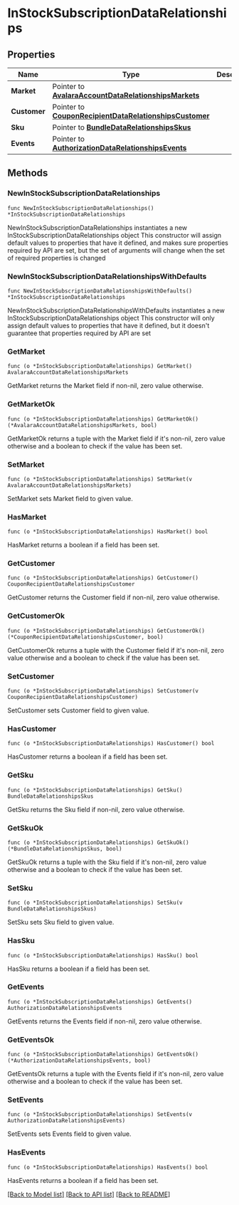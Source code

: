 # InStockSubscriptionDataRelationships

## Properties

Name | Type | Description | Notes
------------ | ------------- | ------------- | -------------
**Market** | Pointer to [**AvalaraAccountDataRelationshipsMarkets**](AvalaraAccountDataRelationshipsMarkets.md) |  | [optional] 
**Customer** | Pointer to [**CouponRecipientDataRelationshipsCustomer**](CouponRecipientDataRelationshipsCustomer.md) |  | [optional] 
**Sku** | Pointer to [**BundleDataRelationshipsSkus**](BundleDataRelationshipsSkus.md) |  | [optional] 
**Events** | Pointer to [**AuthorizationDataRelationshipsEvents**](AuthorizationDataRelationshipsEvents.md) |  | [optional] 

## Methods

### NewInStockSubscriptionDataRelationships

`func NewInStockSubscriptionDataRelationships() *InStockSubscriptionDataRelationships`

NewInStockSubscriptionDataRelationships instantiates a new InStockSubscriptionDataRelationships object
This constructor will assign default values to properties that have it defined,
and makes sure properties required by API are set, but the set of arguments
will change when the set of required properties is changed

### NewInStockSubscriptionDataRelationshipsWithDefaults

`func NewInStockSubscriptionDataRelationshipsWithDefaults() *InStockSubscriptionDataRelationships`

NewInStockSubscriptionDataRelationshipsWithDefaults instantiates a new InStockSubscriptionDataRelationships object
This constructor will only assign default values to properties that have it defined,
but it doesn't guarantee that properties required by API are set

### GetMarket

`func (o *InStockSubscriptionDataRelationships) GetMarket() AvalaraAccountDataRelationshipsMarkets`

GetMarket returns the Market field if non-nil, zero value otherwise.

### GetMarketOk

`func (o *InStockSubscriptionDataRelationships) GetMarketOk() (*AvalaraAccountDataRelationshipsMarkets, bool)`

GetMarketOk returns a tuple with the Market field if it's non-nil, zero value otherwise
and a boolean to check if the value has been set.

### SetMarket

`func (o *InStockSubscriptionDataRelationships) SetMarket(v AvalaraAccountDataRelationshipsMarkets)`

SetMarket sets Market field to given value.

### HasMarket

`func (o *InStockSubscriptionDataRelationships) HasMarket() bool`

HasMarket returns a boolean if a field has been set.

### GetCustomer

`func (o *InStockSubscriptionDataRelationships) GetCustomer() CouponRecipientDataRelationshipsCustomer`

GetCustomer returns the Customer field if non-nil, zero value otherwise.

### GetCustomerOk

`func (o *InStockSubscriptionDataRelationships) GetCustomerOk() (*CouponRecipientDataRelationshipsCustomer, bool)`

GetCustomerOk returns a tuple with the Customer field if it's non-nil, zero value otherwise
and a boolean to check if the value has been set.

### SetCustomer

`func (o *InStockSubscriptionDataRelationships) SetCustomer(v CouponRecipientDataRelationshipsCustomer)`

SetCustomer sets Customer field to given value.

### HasCustomer

`func (o *InStockSubscriptionDataRelationships) HasCustomer() bool`

HasCustomer returns a boolean if a field has been set.

### GetSku

`func (o *InStockSubscriptionDataRelationships) GetSku() BundleDataRelationshipsSkus`

GetSku returns the Sku field if non-nil, zero value otherwise.

### GetSkuOk

`func (o *InStockSubscriptionDataRelationships) GetSkuOk() (*BundleDataRelationshipsSkus, bool)`

GetSkuOk returns a tuple with the Sku field if it's non-nil, zero value otherwise
and a boolean to check if the value has been set.

### SetSku

`func (o *InStockSubscriptionDataRelationships) SetSku(v BundleDataRelationshipsSkus)`

SetSku sets Sku field to given value.

### HasSku

`func (o *InStockSubscriptionDataRelationships) HasSku() bool`

HasSku returns a boolean if a field has been set.

### GetEvents

`func (o *InStockSubscriptionDataRelationships) GetEvents() AuthorizationDataRelationshipsEvents`

GetEvents returns the Events field if non-nil, zero value otherwise.

### GetEventsOk

`func (o *InStockSubscriptionDataRelationships) GetEventsOk() (*AuthorizationDataRelationshipsEvents, bool)`

GetEventsOk returns a tuple with the Events field if it's non-nil, zero value otherwise
and a boolean to check if the value has been set.

### SetEvents

`func (o *InStockSubscriptionDataRelationships) SetEvents(v AuthorizationDataRelationshipsEvents)`

SetEvents sets Events field to given value.

### HasEvents

`func (o *InStockSubscriptionDataRelationships) HasEvents() bool`

HasEvents returns a boolean if a field has been set.


[[Back to Model list]](../README.md#documentation-for-models) [[Back to API list]](../README.md#documentation-for-api-endpoints) [[Back to README]](../README.md)


